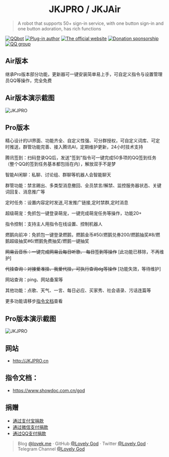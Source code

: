 <h1 align="center">JKJPRO / JKJAir</h1>

> A robot that supports 50+ sign-in service, with one button sign-in and one button adoration, has rich functions

[![QQbot](https://img.shields.io/badge/QQbot-%E8%BD%AF%E5%85%94%E5%A5%B6%E7%B3%96-orange)](https://github.com/cheng2924070927/QQbot)
[![Plug-in author](https://img.shields.io/badge/%E6%8F%92%E4%BB%B6%E4%BD%9C%E8%80%85-%E5%B0%8F%E5%87%AF%E5%A4%A7%E5%A4%A7-ff69b4)](https://wpa.qq.com/msgrd?v=3&uin=1544545655&site=qq&menu=yes)
[![The official website](https://img.shields.io/badge/%E7%BD%91%E7%AB%99-JKJPRO.cn-9cf)](http://JKJPRO.cn/)
[![Donation sponsorship](https://img.shields.io/badge/Contributions-Sponsor-blue)](https://lovek.me/donate/)
[![QQ group](https://img.shields.io/badge/QQ%E4%BA%A4%E6%B5%81%E7%BE%A4-826967547-yellow)](https://jq.qq.com/?_wv=1027&k=5lp31Jm)

## Air版本

继承Pro版本部分功能，更新器可一键安装简单易上手，可自定义指令与设置管理员QQ等操作，完全免费

## Air版本演示截图

![JKJPRO](https://cdn.jsdelivr.net/gh/LovelyGod3/PicGo/img/JKJAIRJT.PNG)

## Pro版本

精心设计的UI界面、功能齐全、自定义性强、可分群授权，可自定义词库、可定时推送，群管功能完善、接入腾讯AI，定期维护更新，24小时技术支持

腾讯签到：扫码登录QQ后，发送"签到"指令可一键完成50多项的QQ签到任务（整个QQ的签到任务基本都包括在内），解放双手不是梦

智能AI闲聊：私聊、讨论组、群聊等机器人会智能聊天

群管功能：禁言踢出、多类型消息撤回、全员禁言/解禁、监控服务器状态、关键词回复、消息推广等

定时任务：设置内容定时发送,可发推广链接,定时禁群,定时消息

超级萌宠：免抓包一键登录萌宠，一键完成萌宠任务等操作，功能20+

指令控制：支持主人用指令在线设置、控制机器人

燃鹅向前冲：免抓包一键登录燃鹅，燃鹅金币#50/燃鹅兑券200/燃鹅抽奖#8/燃鹅超级抽奖#6/燃鹅免费抽奖/燃鹅一键抽奖

~~网易云音乐：一键完成网易云每日听歌、 每日签到等操作~~ [此功能已移除，不再维护]

~~代挂查询：对接爱准挂、我爱代挂，可执行查询dg等操作~~  [功能失效，等待维护]

网站查询：ping、网站备案等

其他功能：点歌、天气、一言、每日必应、买家秀、社会语录、污话连篇等

更多功能请移步[指令文档](#zlwd)查看

## Pro版本演示截图

![JKJPRO](https://cdn.jsdelivr.net/gh/cheng2924070927/PicGo/img/JKJPROCN2.PNG)


## 网站

- http://JKJPRO.cn

## <a id="zlwd">指令文档：</a>

- https://www.showdoc.com.cn/god

## 捐赠

- [通过支付宝捐款](https://lovek.me/donate/)
- [通过微信支付捐款](https://lovek.me/donate/)
- [通过QQ支付捐款](https://lovek.me/donate/)

> Blog [@lovek.me](https://lovek.me) · GitHub [@Lovely God](https://github.com/LovelyGod3) · Twitter [@Lovely God](https://twitter.com/lovelygod3) · Telegram Channel [@Lovely God](https://t.me/lovekme)